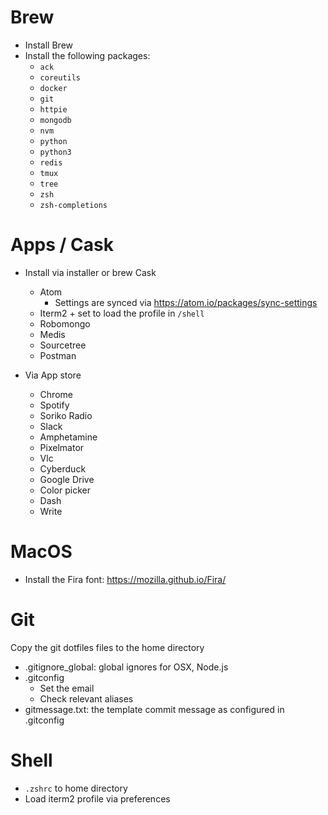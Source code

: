 # Brew

* Install Brew
* Install the following packages:
  * `ack`
  * `coreutils`
  * `docker`
  * `git`
  * `httpie`
  * `mongodb`
  * `nvm`
  * `python`
  * `python3`
  * `redis`
  * `tmux`
  * `tree`
  * `zsh`
  * `zsh-completions`

# Apps / Cask

* Install via installer or brew Cask
  * Atom
    * Settings are synced via https://atom.io/packages/sync-settings
  * Iterm2 + set to load the profile in `/shell`
  * Robomongo
  * Medis
  * Sourcetree
  * Postman

* Via App store
  * Chrome
  * Spotify
  * Soriko Radio
  * Slack
  * Amphetamine
  * Pixelmator
  * Vlc
  * Cyberduck
  * Google Drive
  * Color picker
  * Dash
  * Write

# MacOS

* Install the Fira font: https://mozilla.github.io/Fira/

# Git

Copy the git dotfiles files to the home directory

* .gitignore_global: global ignores for OSX, Node.js
* .gitconfig
  * Set the email
  * Check relevant aliases
* gitmessage.txt:  the template commit message as configured in .gitconfig

# Shell

* `.zshrc` to home directory
* Load iterm2 profile via preferences
